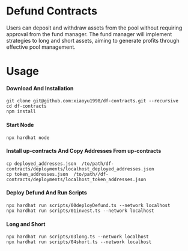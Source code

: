 # Defund Contracts

Users can deposit and withdraw assets from the pool without requiring approval from the fund manager. The fund manager will implement strategies to long and short assets, aiming to generate profits through effective pool management.

# Usage
#### Download And Installation

```shell
git clone git@github.com:xiaoyu1998/df-contracts.git --recursive
cd df-contracts
npm install
```
#### Start Node
```shell
npx hardhat node
```
#### Install up-contracts And Copy Addresses From up-contracts
```
cp deployed_addresses.json  /to/path/df-contracts/deployments/localhost_deployed_addresses.json
cp token_addresses.json  /to/path//df-contracts/deployments/localhost_token_addresses.json
```
#### Deploy Defund And Run Scripts
```shell
npx hardhat run scripts/00deployDefund.ts --network localhost
npx hardhat run scripts/01invest.ts --network localhost
```
#### Long and Short
```shell
npx hardhat run scripts/03long.ts --network localhost
npx hardhat run scripts/04short.ts --network localhost
```